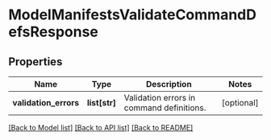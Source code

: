 # ModelManifestsValidateCommandDefsResponse

## Properties
Name | Type | Description | Notes
------------ | ------------- | ------------- | -------------
**validation_errors** | **list[str]** | Validation errors in command definitions. | [optional] 

[[Back to Model list]](../README.md#documentation-for-models) [[Back to API list]](../README.md#documentation-for-api-endpoints) [[Back to README]](../README.md)


